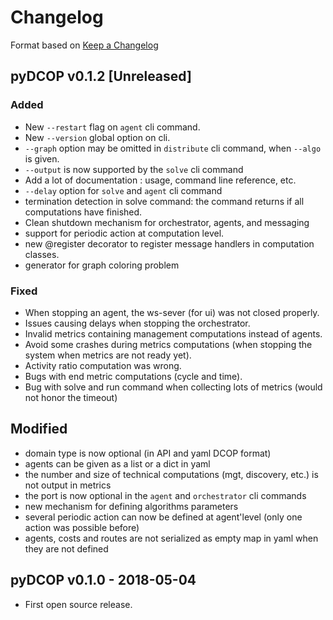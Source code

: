 Changelog
=========

Format based on [Keep a Changelog](http://keepachangelog.com/en/1.0.0/)

pyDCOP v0.1.2 [Unreleased]
--------------------------

### Added
- New `--restart` flag on `agent` cli command.
- New `--version` global option on cli.
- `--graph` option may be omitted in `distribute` cli command, when `--algo`
 is given.
- `--output` is now supported by the `solve` cli command 
- Add a lot of documentation : usage, command line reference, etc. 
- `--delay` option for `solve` and `agent` cli command 
- termination detection in solve command: the command returns if all 
  computations have finished.
- Clean shutdown mechanism for orchestrator, agents, and messaging   
- support for periodic action at computation level.
- new @register decorator to register message handlers in computation classes.
- generator for graph coloring problem

### Fixed
- When stopping an agent, the ws-sever (for ui) was not closed properly.
- Issues causing delays when stopping the orchestrator.
- Invalid metrics containing management computations instead of agents.
- Avoid some crashes during metrics computations (when stopping the system 
  when metrics are not ready yet).
- Activity ratio computation was wrong.
- Bugs with end metric computations (cycle and time).
- Bug with solve and run command when collecting lots of metrics (would 
  not honor the timeout)   

## Modified
- domain type is now optional (in API and yaml DCOP format)
- agents can be given as a list or a dict in yaml
- the number and size of technical computations (mgt, discovery, etc.)  is not 
  output in metrics
- the port is now optional in the `agent`  and `orchestrator` cli commands 
- new mechanism for defining algorithms parameters   
- several periodic action can now be defined at agent'level 
  (only one action was possible before)
- agents, costs and routes are not serialized as empty map in yaml when they
  are not defined

pyDCOP v0.1.0 - 2018-05-04
--------------------------

- First open source release.